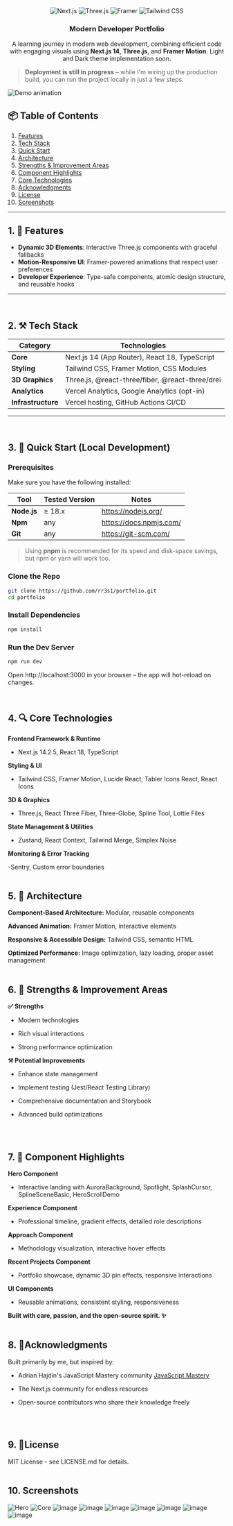 
<div align="center">


  <img src="https://img.shields.io/badge/Next-black?style=for-the-badge&logo=next.js&logoColor=white" alt="Next.js" />
  <img src="https://img.shields.io/badge/Three.js-black?style=for-the-badge&logo=three.js&logoColor=white" alt="Three.js" />
  <img src="https://img.shields.io/badge/Framer-black?style=for-the-badge&logo=framer&logoColor=white" alt="Framer" />
  <img src="https://img.shields.io/badge/Tailwind_CSS-38B2AC?style=for-the-badge&logo=tailwind-css&logoColor=white" alt="Tailwind CSS" />

  <h3 align="center">Modern Developer Portfolio</h3>
  <p align="center">
    A learning journey in modern web development, combining efficient code with engaging visuals using
    <b>Next.js 14</b>, <b>Three.js</b>, and <b>Framer Motion</b>. Light and Dark theme implementation soon.
  </p>
</div>

> **Deployment is still in progress** – while I'm wiring up the production build, you can run the project locally in just a few steps.  

![Demo animation](public/demo.gif)


## 📦 Table of Contents

1. [Features](#features)  
2. [Tech Stack](#tech-stack)  
3. [Quick Start](#quick-start)   
4. [Architecture](#architecture)   
5. [Strengths & Improvement Areas](#strengths--improvement-areas)   
6. [Component Highlights](#component-highlights)   
7. [Core Technologies](#core-technologies)   
8. [Acknowledgments](#acknowledgments)  
9. [License](#license)
10. [Screenshots](#screenshots)

---
## 1. 🚀 Features <a id="features"></a>

- **Dynamic 3D Elements**: Interactive Three.js components with graceful fallbacks
- **Motion-Responsive UI**: Framer-powered animations that respect user preferences
- **Developer Experience**: Type-safe components, atomic design structure, and reusable hooks

---
<br />

## 2. ⚒️ Tech Stack <a id="tech-stack"></a>

| Category         | Technologies                                                                 |
|------------------|------------------------------------------------------------------------------|
| **Core**         | Next.js 14 (App Router), React 18, TypeScript                                |
| **Styling**      | Tailwind CSS, Framer Motion, CSS Modules                                     |
| **3D Graphics**  | Three.js, @react-three/fiber, @react-three/drei                             |                        |
| **Analytics**    | Vercel Analytics, Google Analytics (opt-in)                                  |
| **Infrastructure**| Vercel hosting, GitHub Actions CI/CD                                        |

---
<br />

## 3. 🤸 Quick Start (Local Development)<a id="quick-start"></a>

###  Prerequisites

Make sure you have the following installed:

| Tool | Tested Version | Notes |
|------|----------------|-------|
| **Node.js** | ≥ 18.x | <https://nodejs.org/> |
| **Npm**  | any | <https://docs.npmjs.com/> |
| **Git** | any | <https://git-scm.com/> |

> Using **pnpm** is recommended for its speed and disk-space savings, but npm or yarn will work too.

###  Clone the Repo

```bash
git clone https://github.com/rr3s1/portfolio.git
cd portfolio
```

### Install Dependencies

```bash
npm install
```

### Run the Dev Server

```bash
npm run dev
```

Open http://localhost:3000 in your browser – the app will hot-reload on changes.

<br />

## 4. 🔍 Core Technologies<a id="core-technologies"></a>

**Frontend Framework & Runtime**

- Next.js 14.2.5, React 18, TypeScript

**Styling & UI**

- Tailwind CSS, Framer Motion, Lucide React, Tabler Icons React, React Icons

**3D & Graphics**

- Three.js, React Three Fiber, Three-Globe, Spline Tool, Lottie Files

**State Management & Utilities**

- Zustand, React Context, Tailwind Merge, Simplex Noise

**Monitoring & Error Tracking**

-Sentry, Custom error boundaries
<br />
<br />  
## 5.  🧱 Architecture<a id="architecture"></a>

**Component-Based Architecture:** Modular, reusable components

**Advanced Animation:** Framer Motion, interactive elements

**Responsive & Accessible Design:** Tailwind CSS, semantic HTML

**Optimized Performance:** Image optimization, lazy loading, proper asset management
<br />
<br />
## 6. 🎯 Strengths & Improvement Areas<a id="strengths--improvement-areas"></a>

**✅ Strengths**

- Modern technologies

- Rich visual interactions

- Strong performance optimization

**⚒️ Potential Improvements**

- Enhance state management

- Implement testing (Jest/React Testing Library)

- Comprehensive documentation and Storybook

- Advanced build optimizations
<br />
<br />

## 7.  🧩 Component Highlights<a id="component-highlights"></a>

**Hero Component**

- Interactive landing with AuroraBackground, Spotlight, SplashCursor, SplineSceneBasic, HeroScrollDemo

**Experience Component**

- Professional timeline, gradient effects, detailed role descriptions

**Approach Component**

- Methodology visualization, interactive hover effects

**Recent Projects Component**

- Portfolio showcase, dynamic 3D pin effects, responsive interactions

**UI Components**

- Reusable animations, consistent styling, responsiveness

**Built with care, passion, and the open-source spirit. ✨**
<br />
<br />
## 8. 🙏Acknowledgments <a id="acknowledgments"></a>

Built primarily by me, but inspired by:

- Adrian Hajdin's JavaScript Mastery community [JavaScript Mastery](https://www.youtube.com/c/JavaScriptMastery)

- The Next.js community for endless resources

- Open-source contributors who share their knowledge freely
<br />
<br />

## 9.  📜License <a id="license"></a>
MIT License - see LICENSE.md for details.
<br />
<br />

## 10. Screenshots <a id="screenshots"></a>

![Hero](https://github.com/user-attachments/assets/79d69412-865f-44a0-90cc-eac9d3038436)
![Core](https://github.com/user-attachments/assets/5bffda05-6031-4199-9de3-c8e0f16610b1)
![image](https://github.com/user-attachments/assets/1df84138-1fb2-4dbc-9800-ea0132ab1051)
![image](https://github.com/user-attachments/assets/47318a47-55d9-4af9-ba3d-2065683939fe)
![image](https://github.com/user-attachments/assets/1a87d481-537d-4b8a-be2a-ccdcc29a14f2)
![image](https://github.com/user-attachments/assets/89e4a933-c54e-4701-bc0a-291fd4788747)
![image](https://github.com/user-attachments/assets/1a37fe7f-e705-4896-a2f1-365797b97197)
![image](https://github.com/user-attachments/assets/9f121bbd-015f-4ed2-bf45-354c4b8a157d)
![image](https://github.com/user-attachments/assets/328a13ce-9b4d-4332-91e0-130e3742d542)
